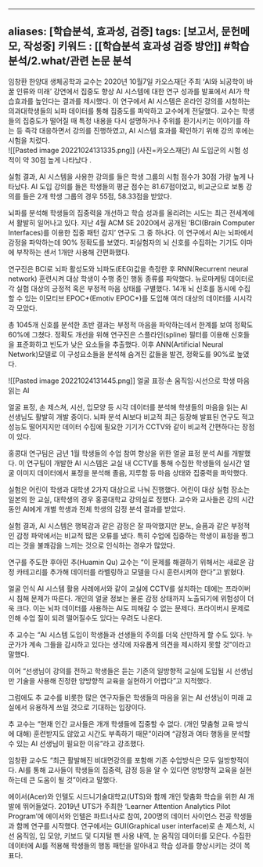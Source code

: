 
---
aliases: [학습분석, 효과성, 검증]
tags: [보고서, 문헌메모, 작성중]
키워드 : [[학습분석 효과성 검증 방안]]
#학습분석/2.what/관련 논문 분석
---
임창환 한양대 생체공학과 교수는 2020년 10월7일 카오스재단 주최 ‘AI와 뇌공학이 바꿀 인류와 미래’ 강연에서 집중도 향상 AI 시스템에 대한 연구 성과를 발표에서 AI가 학습효과를 높인다는 결과를 제시했다. 
이 연구에서 AI 시스템은 온라인 강의를 시청하는 의과대학생들의 뇌파 데이터를 통해 집중도를 파악하고 교수에게 전달했다. 교수는 학생들의 집중도가 떨어질 때 특정 내용을 다시 설명하거나 주위를 환기시키는 이야기를 하는 등 즉각 대응하면서 강의를 진행하였고, AI 시스템 효과를 확인하기 위해 강의 후에는 시험을 치렀다.  
![[Pasted image 20221024131335.png]]
(사진=카오스재단) AI 도입군의 시험 성적이 약 30점 높게 나타났다 .

실험 결과, AI 시스템을 사용한 강의를 들은 학생 그룹의 시험 점수가 30점 가량 높게 나타났다. AI 도입 강의를 들은 학생들의 평균 점수는 81.67점이었고, 비교군으로 보통 강의를 들은 2개 학생 그룹의 경우 55점, 58.33점을 받았다.  
  
뇌파를 분석해 학생들의 집중력을 개선하고 학습 성과를 올리려는 시도는 최근 전세계에서 활발히 일어나고 있다. 지난 4월 ACM SE 2020에서 공개된 ‘BCI(Brain Computer Interfaces)를 이용한 집중 패턴 감지’ 연구도 그 중 하나다. 이 연구에서 AI는 뇌파에서 감정을 파악하는데 90% 정확도를 보였다. 피실험자의 뇌 신호를 수집하는 기기도 이마에 부착하는 센서 1개만 사용해 간편화했다.  
  
연구진은 BCI로 뇌파 활성도와 뇌파도(EEG)값을 측정한 후 RNN(Recurrent neural network) 훈련시켜 대상 학생이 수행 중인 행동 종류를 파악했다. 뉴로마케팅 데이터로 각 실험 대상의 긍정적 혹은 부정적 마음 상태를 구별했다. 14개 뇌 신호를 동시에 수집할 수 있는 이모티브 EPOC+(Emotiv EPOC+)를 도입해 여러 대상의 데이터를 시시각각 모았다.  
  
총 1045개 신호를 분석한 초반 결과는 부정적 마음을 파악하는데서 한계를 보여 정확도 60%에 그쳤다. 정확도 개선을 위해 연구진은 스플라인(spline) 필터를 이용해 신호들을 표준화하고 빈도가 낮은 요소들을 추출했다. 이후 ANN(Artificial Neural Network)모델로 이 구성요소들을 분석해 숨겨진 값들을 발견, 정확도를 90%로 높였다.  

![[Pasted image 20221024131445.png]]
얼굴 표정·손 움직임·시선으로 학생 마음 읽는 AI  
  
얼굴 표정, 손 제스쳐, 시선, 입모양 등 시각 데이터를 분석해 학생들의 마음을 읽는 AI 선생님도 활발히 개발 중이다. 뇌파 분석 AI보다 비교적 최근 등장해 발표된 연구도 적고 성능도 떨어지지만 데이터 수집에 필요한 기기가 CCTV와 같이 비교적 간편하다는 장점이 있다.  
  
홍콩대 연구팀은 금년 1월 학생들의 수업 참여 향상을 위한 얼굴 표정 분석 AI를 개발했다. 이 연구팀이 개발한 AI 시스템은 교실 내 CCTV를 통해 수집한 학생들의 실시간 얼굴 이미지 데이터에서 표정을 분석해 졸음, 지루함 등 마음 상태와 집중력을 파악했다.  
  
실험은 어린이 학생과 대학생 2가지 대상으로 나눠 진행했다. 어린이 대상 실험 장소는 일본의 한 교실, 대학생의 경우 홍콩대학교 강의실로 정했다. 교수와 교사들은 강의 시간 동안 AI에게 개별 학생과 전체 학생의 감정 분석 결과를 받았다.  
  
실험 결과, AI 시스템은 행복감과 같은 감정은 잘 파악했지만 분노, 슬픔과 같은 부정적인 감정 파악에서는 비교적 많은 오류를 냈다. 특히 수업에 집중하는 학생이 표정을 찡그리는 것을 불쾌감을 느끼는 것으로 인식하는 경우가 많았다.  
  
연구를 주도한 후아민 추(Huamin Qu) 교수는 “이 문제를 해결하기 위해서는 새로운 감정 카테고리를 추가해 데이터를 라벨링하고 모델을 다시 훈련시켜야 한다”고 밝혔다.  
  
얼굴 인식 AI 시스템 활용 사례에서와 같이 교실에 CCTV를 설치하는 데에는 프라이버시 침해 문제가 따른다. 개인의 얼굴 정보는 물론 감정 상태까지 노출되기에 위험성이 더욱 크다. 이는 뇌파 데이터를 사용하는 AI도 피해갈 수 없는 문제다. 프라이버시 문제로 인해 수업 질이 되려 떨어질수도 있다는 우려도 나온다.  
  
추 교수는 “AI 시스템 도입이 학생들과 선생들의 주의를 더욱 산만하게 할 수도 있다. 누군가가 계속 그들을 감시하고 있다는 생각에 자유롭게 의견을 제시하지 못할 것”이라고 말했다.  
  
이어 “선생님이 강의를 전하고 학생들은 듣는 기존의 일방향적 교실에 도입될 시 선생님만 기술을 사용해 진정한 양방향적 교육을 실현하기 어렵다”고 지적했다.  
  
그럼에도 추 교수를 비롯한 많은 연구자들은 학생들의 마음을 읽는 AI 선생님이 미래 교실에서 유용하게 쓰일 것으로 기대하는 입장이다.  
  
추 교수는 “현재 인간 교사들은 개개 학생들에 집중할 수 없다. (개인 맞춤형 교육 방식에 대해) 훈련받지도 않았고 시간도 부족하기 때문”이라며 “감정과 여타 행동을 분석할 수 있는 AI 선생님이 필요한 이유”라고 강조했다.  
  
임창환 교수도 “최근 활발해진 비대면강의를 포함해 기존 수업방식은 모두 일방향적이다. AI를 통해 교사들이 학생들의 집중력, 감정 등을 알 수 있다면 양방향적 교육을 실현하는데 큰 도움이 될 것”이라고 말했다.  
  
에이서(Acer)와 인텔도 시드니기술대학교(UTS)와 함께 개인 맞춤화 학습을 위한 AI 개발에 뛰어들었다. 2019년 UTS가 주최한 ‘Learner Attention Analytics Pilot Program’에 에이서와 인텔은 파트너사로 참여, 200명의 데이터 사이언스 전공 학생들과 함께 연구를 시작했다. 연구에서는 GUI(Graphical user interface)로 손 제스처, 시선 움직임, 입 모양, 키보드 및 디지털 펜 사용 내역, 눈 움직임 데이터를 모은다. 수집한 데이터에 AI를 적용해 학생들의 행동 패턴을 알아내고 학습 성과를 향상시키는 것이 목표다.  
  
